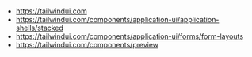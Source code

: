 ###

- https://tailwindui.com
- https://tailwindui.com/components/application-ui/application-shells/stacked
- https://tailwindui.com/components/application-ui/forms/form-layouts
- https://tailwindui.com/components/preview

